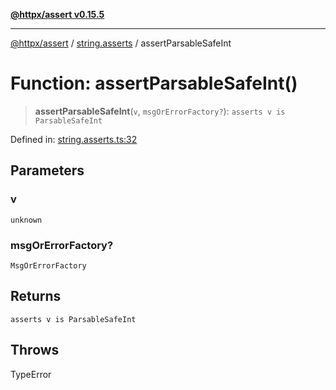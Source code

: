[**@httpx/assert v0.15.5**](../../README.md)

***

[@httpx/assert](../../README.md) / [string.asserts](../README.md) / assertParsableSafeInt

# Function: assertParsableSafeInt()

> **assertParsableSafeInt**(`v`, `msgOrErrorFactory?`): `asserts v is ParsableSafeInt`

Defined in: [string.asserts.ts:32](https://github.com/belgattitude/httpx/blob/7903e9ebf18607df55b9a2972c85cfc54f82587a/packages/assert/src/string.asserts.ts#L32)

## Parameters

### v

`unknown`

### msgOrErrorFactory?

`MsgOrErrorFactory`

## Returns

`asserts v is ParsableSafeInt`

## Throws

TypeError

